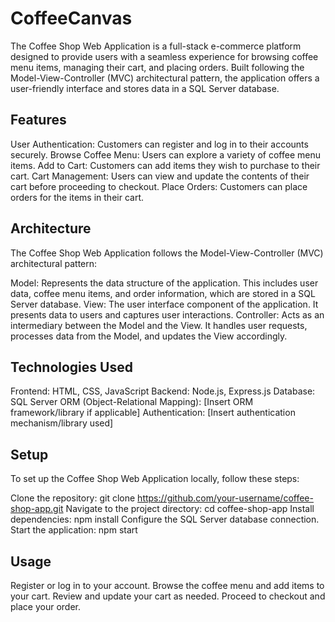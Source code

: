 # CoffeeCanvas

The Coffee Shop Web Application is a full-stack e-commerce platform designed to provide users with a seamless experience for browsing coffee menu items, managing their cart, and placing orders. Built following the Model-View-Controller (MVC) architectural pattern, the application offers a user-friendly interface and stores data in a SQL Server database.

## Features
User Authentication: Customers can register and log in to their accounts securely.
Browse Coffee Menu: Users can explore a variety of coffee menu items.
Add to Cart: Customers can add items they wish to purchase to their cart.
Cart Management: Users can view and update the contents of their cart before proceeding to checkout.
Place Orders: Customers can place orders for the items in their cart.

## Architecture
The Coffee Shop Web Application follows the Model-View-Controller (MVC) architectural pattern:

Model: Represents the data structure of the application. This includes user data, coffee menu items, and order information, which are stored in a SQL Server database.
View: The user interface component of the application. It presents data to users and captures user interactions.
Controller: Acts as an intermediary between the Model and the View. It handles user requests, processes data from the Model, and updates the View accordingly.

## Technologies Used
Frontend: HTML, CSS, JavaScript
Backend: Node.js, Express.js
Database: SQL Server
ORM (Object-Relational Mapping): [Insert ORM framework/library if applicable]
Authentication: [Insert authentication mechanism/library used]

## Setup
To set up the Coffee Shop Web Application locally, follow these steps:

Clone the repository: git clone https://github.com/your-username/coffee-shop-app.git
Navigate to the project directory: cd coffee-shop-app
Install dependencies: npm install
Configure the SQL Server database connection.
Start the application: npm start

## Usage
Register or log in to your account.
Browse the coffee menu and add items to your cart.
Review and update your cart as needed.
Proceed to checkout and place your order.
